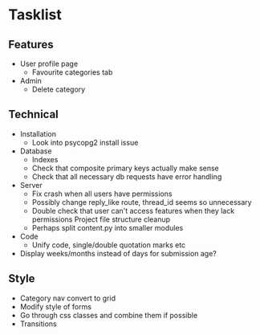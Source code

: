 # Tasklist

## Features
- User profile page
    - Favourite categories tab
- Admin
    - Delete category

## Technical
- Installation
    - Look into psycopg2 install issue
- Database
    - Indexes
    - Check that composite primary keys actually make sense
    - Check that all necessary db requests have error handling
- Server
    - Fix crash when all users have permissions
    - Possibly change reply_like route, thread_id seems so unnecessary
    - Double check that user can't access features when they lack permissions
  Project file structure cleanup
    - Perhaps split content.py into smaller modules
- Code
  - Unify code, single/double quotation marks etc
- Display weeks/months instead of days for submission age?

## Style
- Category nav convert to grid
- Modify style of forms
- Go through css classes and combine them if possible
- Transitions 

